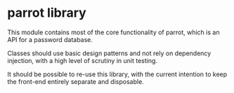 # parrot library
This module contains most of the core functionality of parrot, which is an API for a password database.

Classes should use basic design patterns and not rely on dependency injection, with a high level of scrutiny in
unit testing.

It should be possible to re-use this library, with the current intention to keep the front-end entirely separate and
disposable.
